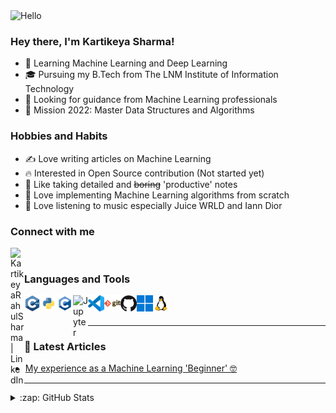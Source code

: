 <img src="https://c.tenor.com/ftqs42Yna-oAAAAj/mochi-mochi-hello-white-mochi-mochi.gif" alt="Hello" width="60" height="60">

### Hey there, I'm Kartikeya Sharma!

- 🌱 Learning Machine Learning and Deep Learning
- 🎓 Pursuing my B.Tech from The LNM Institute of Information Technology
- 👯 Looking for guidance from Machine Learning professionals
- 🥅 Mission 2022: Master Data Structures and Algorithms

### Hobbies and Habits

- ✍️ Love writing articles on Machine Learning 
- 🔥 Interested in Open Source contribution (Not started yet)
- 📓 Like taking detailed and <s>boring</s> 'productive' notes
- 💪 Love implementing Machine Learning algorithms from scratch 
- 🎵 Love listening to music especially Juice WRLD and Iann Dior


### Connect with me

[<img align="left" alt="KartikeyaRahulSharma | LinkedIn" width="22px" src="https://cdn.jsdelivr.net/npm/simple-icons@v3/icons/linkedin.svg" />][linkedin]

<br />

### Languages and Tools

[<img align="left" alt="C++" width="26px" src="https://raw.githubusercontent.com/github/explore/80688e429a7d4ef2fca1e82350fe8e3517d3494d/topics/cpp/cpp.png" />][linkedin]
[<img align="left" alt="Python" width="26px" src="https://raw.githubusercontent.com/github/explore/80688e429a7d4ef2fca1e82350fe8e3517d3494d/topics/python/python.png" />][linkedin]
[<img align="left" alt="C" width="26px" src="https://raw.githubusercontent.com/github/explore/80688e429a7d4ef2fca1e82350fe8e3517d3494d/topics/c/c.png" />][linkedin]
[<img align="left" alt="Jupyter" width="24px" src="https://user-images.githubusercontent.com/77334373/140648786-f941cdec-9c17-4a6b-a036-bd642d3862aa.png" />][linkedin]
[<img align="left" alt="Visual Studio Code" width="26px" src="https://raw.githubusercontent.com/github/explore/80688e429a7d4ef2fca1e82350fe8e3517d3494d/topics/visual-studio-code/visual-studio-code.png" />][linkedin]
[<img align="left" alt="Git" width="26px" src="https://raw.githubusercontent.com/github/explore/80688e429a7d4ef2fca1e82350fe8e3517d3494d/topics/git/git.png" />][linkedin]
[<img align="left" alt="GitHub" width="26px" src="https://raw.githubusercontent.com/github/explore/78df643247d429f6cc873026c0622819ad797942/topics/github/github.png" />][linkedin]
[<img align="left" alt="Windows" width="26px" src="https://raw.githubusercontent.com/github/explore/80688e429a7d4ef2fca1e82350fe8e3517d3494d/topics/windows/windows.png" />][linkedin]
[<img align="left" alt="Linux" width="26px" src="https://raw.githubusercontent.com/github/explore/80688e429a7d4ef2fca1e82350fe8e3517d3494d/topics/linux/linux.png" />][linkedin]

<br />
<br />

---

### 📕  Latest Articles

<!-- Articles:START -->
- [My experience as a Machine Learning 'Beginner' 🤓](https://www.linkedin.com/feed/update/urn:li:ugcPost:6848983952414294016?updateEntityUrn=urn%3Ali%3Afs_updateV2%3A%28urn%3Ali%3AugcPost%3A6848983952414294016%2CFEED_DETAIL%2CEMPTY%2CDEFAULT%2Cfalse%29)
<!-- Articles:END -->


---


<details>
  <summary>:zap: GitHub Stats</summary>
  <br />
  <img align="left" alt="Kartikeya2710's GitHub Stats" src="https://github-readme-stats.vercel.app/api?username=Kartikeya2710&show_icons=true&hide_border=true" />
  <br />
  
  [![Top Langs](https://github-readme-stats.vercel.app/api/top-langs/?username=Kartikeya2710&layout=compact)](https://github.com/anuraghazra/github-readme-stats)

  
</details>

[linkedin]: https://www.linkedin.com/in/kartikeya-sharma-3246281bb/
